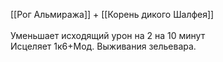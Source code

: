 [[Рог Альмиража]] + [[Корень дикого Шалфея]]<br>
<br>
Уменьшает исходящий урон на 2 на 10 минут<br>
Исцеляет 1к6+Мод. Выживания зельевара.<br>